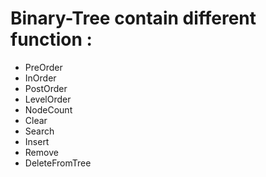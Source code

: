 # Binary-Tree contain different function :

* PreOrder
* InOrder
* PostOrder
* LevelOrder
* NodeCount
* Clear
* Search
* Insert 
* Remove
* DeleteFromTree
